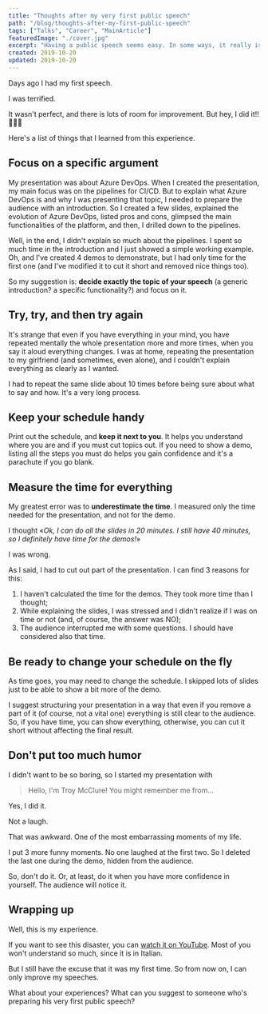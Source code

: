 ```yaml
---
title: "Thoughts after my very first public speech"
path: "/blog/thoughts-after-my-first-public-speech"
tags: ["Talks", "Career", "MainArticle"]
featuredImage: "./cover.jpg"
excerpt: "Having a public speech seems easy. In some ways, it really is. But the first time can be hard. Here's my thought after my first experience in public speaking."
created: 2019-10-20
updated: 2019-10-20
---
```


Days ago I had my first speech.

I was terrified.

It wasn't perfect, and there is lots of room for improvement. But hey, I did it!! 🎉🎉🎉

Here's a list of things that I learned from this experience.

## Focus on a specific argument

My presentation was about Azure DevOps.
When I created the presentation, my main focus was on the pipelines for CI/CD. But to explain what Azure DevOps is and why I was presenting that topic, I needed to prepare the audience with an introduction.
So I created a few slides, explained the evolution of Azure DevOps, listed pros and cons, glimpsed the main functionalities of the platform, and then, I drilled down to the pipelines.

Well, in the end, I didn't explain so much about the pipelines. I spent so much time in the introduction and I just showed a simple working example. Oh, and I've created 4 demos to demonstrate, but I had only time for the first one (and I've modified it to cut it short and removed nice things too).

So my suggestion is: **decide exactly the topic of your speech** (a generic introduction? a specific functionality?) and focus on it.

## Try, try, and then try again

It's strange that even if you have everything in your mind, you have repeated mentally the whole presentation more and more times, when you say it aloud everything changes. I was at home, repeating the presentation to my girlfriend (and sometimes, even alone), and I couldn't explain everything as clearly as I wanted.

I had to repeat the same slide about 10 times before being sure about what to say and how. It's a very long process.

## Keep your schedule handy

Print out the schedule, and **keep it next to you**. It helps you understand where you are and if you must cut topics out.
If you need to show a demo, listing all the steps you must do helps you gain confidence and it's a parachute if you go blank.

## Measure the time for everything

My greatest error was to **underestimate the time**.
I measured only the time needed for the presentation, and not for the demo.

I thought «_Ok, I can do all the slides in 20 minutes. I still have 40 minutes, so I definitely have time for the demos!_»

I was wrong.

As I said, I had to cut out part of the presentation. I can find 3 reasons for this:

1. I haven't calculated the time for the demos. They took more time than I thought;
2. While explaining the slides, I was stressed and I didn't realize if I was on time or not (and, of course, the answer was NO);
3. The audience interrupted me with some questions. I should have considered also that time.

## Be ready to change your schedule on the fly

As time goes, you may need to change the schedule. I skipped lots of slides just to be able to show a bit more of the demo.

I suggest structuring your presentation in a way that even if you remove a part of it (of course, not a vital one) everything is still clear to the audience. So, if you have time, you can show everything, otherwise, you can cut it short without affecting the final result.

## Don't put too much humor

I didn't want to be so boring, so I started my presentation with

> Hello, I'm Troy McClure! You might remember me from...

Yes, I did it.

Not a laugh.

That was awkward. One of the most embarrassing moments of my life.

I put 3 more funny moments. No one laughed at the first two. So I deleted the last one during the demo, hidden from the audience.

So, don't do it. Or, at least, do it when you have more confidence in yourself. The audience will notice it.

## Wrapping up

Well, this is my experience.

If you want to see this disaster, you can [watch it on YouTube](https://youtu.be/hSCwzEm4M1A "My presentation on YouTube"). Most of you won't understand so much, since it is in Italian.

But I still have the excuse that it was my first time. So from now on, I can only improve my speeches.

What about your experiences? What can you suggest to someone who's preparing his very first public speech?
